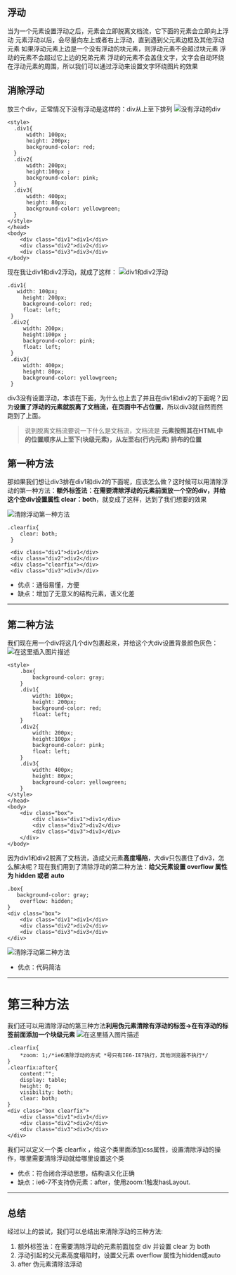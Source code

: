 ## 浮动
当为一个元素设置浮动之后，元素会立即脱离文档流，它下面的元素会立即向上浮动
元素浮动以后，会尽量向左上或者右上浮动，直到遇到父元素边框及其他浮动元素
如果浮动元素上边是一个没有浮动的块元素，则浮动元素不会超过块元素
浮动的元素不会超过它上边的兄弟元素
浮动的元素不会盖住文字，文字会自动环绕在浮动元素的周围，所以我们可以通过浮动来设置文字环绕图片的效果

## 消除浮动
放三个div，正常情况下没有浮动是这样的：div从上至下排列
![没有浮动的div](https://img-blog.csdnimg.cn/20190324094503881.png?x-oss-process=image/watermark,type_ZmFuZ3poZW5naGVpdGk,shadow_10,text_aHR0cHM6Ly9ibG9nLmNzZG4ubmV0L3FxXzM5NzA2Nzc3,size_16,color_FFFFFF,t_70)
```
<style>
  .div1{
      width: 100px;
      height: 200px;
      background-color: red;
  }
  .div2{
      width: 200px;
      height:100px ;
      background-color: pink;
  }
  .div3{
      width: 400px;
      height: 80px;
      background-color: yellowgreen;
  }
</style>
</head>
<body>
    <div class="div1">div1</div>
    <div class="div2">div2</div>
    <div class="div3">div3</div>
</body>
```

现在我让div1和div2浮动，就成了这样：
![div1和div2浮动](https://img-blog.csdnimg.cn/20190324095111964.png?x-oss-process=image/watermark,type_ZmFuZ3poZW5naGVpdGk,shadow_10,text_aHR0cHM6Ly9ibG9nLmNzZG4ubmV0L3FxXzM5NzA2Nzc3,size_16,color_FFFFFF,t_70)
```
.div1{
   width: 100px;
     height: 200px;
     background-color: red;
     float: left;
 }
 .div2{
     width: 200px;
     height:100px ;
     background-color: pink;
     float: left;
 }
 .div3{
     width: 400px;
     height: 80px;
     background-color: yellowgreen;
 }
```
div3没有设置浮动，本该在下面，为什么也上去了并且在div1和div2的下面呢？因为**设置了浮动的元素就脱离了文档流，在页面中不占位置**，所以div3就自然而然跑到了上面。

> 说到脱离文档流要说一下什么是文档流，文档流是 **元素按照其在HTML中的位置顺序从上至下(块级元素)，从左至右(行内元素) 排布的位置**

## 第一种方法
那如果我们想让div3排在div1和div2的下面呢，应该怎么做？这时候可以用清除浮动的第一种方法：**额外标签法：在需要清除浮动的元素前面放一个空的div，并给这个空div设置属性 clear：both**，就变成了这样，达到了我们想要的效果

![清除浮动第一种方法](https://img-blog.csdnimg.cn/20190324100057195.png?x-oss-process=image/watermark,type_ZmFuZ3poZW5naGVpdGk,shadow_10,text_aHR0cHM6Ly9ibG9nLmNzZG4ubmV0L3FxXzM5NzA2Nzc3,size_16,color_FFFFFF,t_70)
```
.clearfix{
 	clear: both;
 }
 
 <div class="div1">div1</div>
 <div class="div2">div2</div>
 <div class="clearfix"></div>
 <div class="div3">div3</div>
```
- 优点：通俗易懂，方便
- 缺点：增加了无意义的结构元素，语义化差

---
## 第二种方法
我们现在用一个div将这几个div包裹起来，并给这个大div设置背景颜色灰色：
![在这里插入图片描述](https://img-blog.csdnimg.cn/2019032410223174.png?x-oss-process=image/watermark,type_ZmFuZ3poZW5naGVpdGk,shadow_10,text_aHR0cHM6Ly9ibG9nLmNzZG4ubmV0L3FxXzM5NzA2Nzc3,size_16,color_FFFFFF,t_70)
```
<style>
    .box{
        background-color: gray;
    }
    .div1{
        width: 100px;
        height: 200px;
        background-color: red;
        float: left;
    }
    .div2{
        width: 200px;
        height:100px ;
        background-color: pink;
        float: left;
    }
    .div3{
        width: 400px;
        height: 80px;
        background-color: yellowgreen;
    }
</style>
</head>
<body>
    <div class="box">
        <div class="div1">div1</div>
        <div class="div2">div2</div>
        <div class="div3">div3</div>
    </div>
</body>
```
因为div1和div2脱离了文档流，造成父元素**高度塌陷**，大div只包裹住了div3，怎么解决呢？现在我们用到了清除浮动的第二种方法：**给父元素设置 overflow 属性 为 hidden 或者 auto**
```
.box{
   background-color: gray;
    overflow: hidden;
}
<div class="box">
    <div class="div1">div1</div>
    <div class="div2">div2</div>
    <div class="div3">div3</div>
</div>
```
![清除浮动第二种方法](https://img-blog.csdnimg.cn/20190324103353402.png?x-oss-process=image/watermark,type_ZmFuZ3poZW5naGVpdGk,shadow_10,text_aHR0cHM6Ly9ibG9nLmNzZG4ubmV0L3FxXzM5NzA2Nzc3,size_16,color_FFFFFF,t_70)
- 优点：代码简洁

---
# 第三种方法
我们还可以用清除浮动的第三种方法**利用伪元素清除有浮动的标签->在有浮动的标签前面添加一个块级元素**
![在这里插入图片描述](https://img-blog.csdnimg.cn/20190324111023724.png?x-oss-process=image/watermark,type_ZmFuZ3poZW5naGVpdGk,shadow_10,text_aHR0cHM6Ly9ibG9nLmNzZG4ubmV0L3FxXzM5NzA2Nzc3,size_16,color_FFFFFF,t_70)
```
.clearfix{
    *zoom: 1;/*ie6清除浮动的方式 *号只有IE6-IE7执行，其他浏览器不执行*/
}
.clearfix:after{
    content:"";
    display: table;
    height: 0;
    visibility: both;
    clear: both;
}
<div class="box clearfix">
    <div class="div1">div1</div>
    <div class="div2">div2</div>
    <div class="div3">div3</div>
</div>
```
我们可以定义一个类 clearfix ，给这个类里面添加css属性，设置清除浮动的操作，哪里需要清除浮动就给哪里设置这个类

- 优点：符合闭合浮动思想，结构语义化正确
- 缺点：ie6-7不支持伪元素：after，使用zoom:1触发hasLayout.

--- 
## 总结
经过以上的尝试，我们可以总结出来清除浮动的三种方法:

 1. 额外标签法：在需要清除浮动的元素前面加空 div 并设置 clear 为 both
 2. 浮动引起的父元素高度塌陷时，设置父元素 overflow 属性为hidden或auto
 3. after 伪元素清除法浮动
